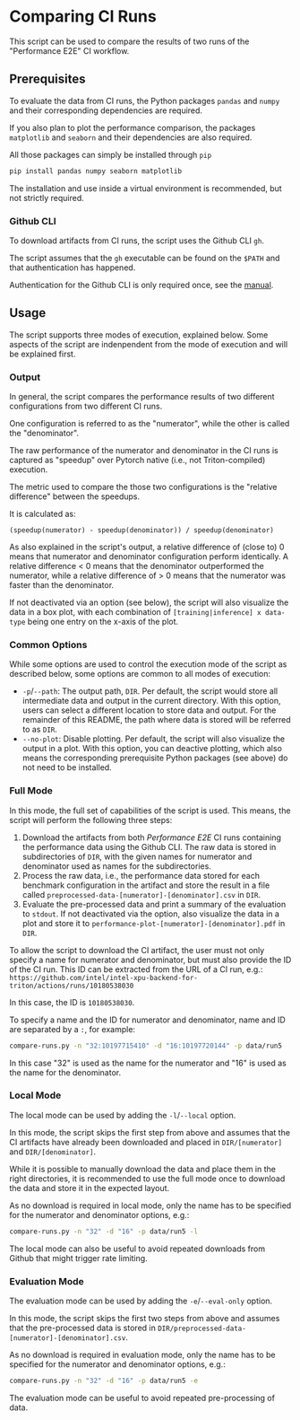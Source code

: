 # Comparing CI Runs

This script can be used to compare the results of two runs of the
"Performance E2E" CI workflow.

## Prerequisites

To evaluate the data from CI runs, the Python packages `pandas` and `numpy` and
their corresponding dependencies are required.

If you also plan to plot the performance comparison, the packages `matplotlib`
and `seaborn` and their dependencies are also required.

All those packages can simply be installed through `pip`

```sh
pip install pandas numpy seaborn matplotlib
```

The installation and use inside a virtual environment is recommended, but not
strictly required.

### Github CLI

To download artifacts from CI runs, the script uses the Github CLI `gh`.

The script assumes that the `gh` executable can be found on the `$PATH` and
that authentication has happened.

Authentication for the Github CLI is only required once, see the
[manual](https://cli.github.com/manual/gh_auth_login).

## Usage

The script supports three modes of execution, explained below. Some aspects of
the script are indenpendent from the mode of execution and will be explained
first.

### Output

In general, the script compares the performance results of two different
configurations from two different CI runs.

One configuration is referred to as the "numerator", while the other is called
the "denominator".

The raw performance of the numerator and denominator in the CI runs is captured
as "speedup" over Pytorch native (i.e., not Triton-compiled) execution.

The metric used to compare the those two configurations is the
"relative difference" between the speedups.

It is calculated as:
```
(speedup(numerator) - speedup(denominator)) / speedup(denominator)
```

As also explained in the script's output, a relative difference of (close to) 0
means that numerator and denominator configuration perform identically.
A relative difference < 0 means that the denominator outperformed the numerator,
while a relative difference of > 0 means that the numerator was faster than the
denominator.

If not deactivated via an option (see below), the script will also visualize the
data in a box plot, with each combination of `[training|inference] x data-type`
being one entry on the x-axis of the plot.

### Common Options

While some options are used to control the execution mode of the script as
described below, some options are common to all modes of execution:

* `-p`/`--path`: The output path, `DIR`. Per default, the script would store
all intermediate data and output in the current directory. With this option,
users can select a different location to store data and output. For the
remainder of this README, the path where data is stored will be referred to
as `DIR`.
* `--no-plot`: Disable plotting. Per default, the script will also visualize
the output in a plot. With this option, you can deactive plotting, which also
means the corresponding prerequisite Python packages (see above) do not need to
be installed.

### Full Mode

In this mode, the full set of capabilities of the script is used. This means,
the script will perform the following three steps:

1. Download the artifacts from both *Performance E2E* CI runs containing the
performance data using the Github CLI. The raw data is stored in subdirectories
of `DIR`, with the given names for numerator and denominator used as names for
the subdirectories.
2. Process the raw data, i.e., the performance data stored for each benchmark
configuration in the artifact and store the result in a file called
`preprocessed-data-[numerator]-[denominator].csv` in `DIR`.
3. Evaluate the pre-processed data and print a summary of the evaluation to
`stdout`. If not deactivated via the option, also visualize the data in a plot
and store it to `performance-plot-[numerator]-[denominator].pdf` in `DIR`.

To allow the script to download the CI artifact, the user must not only specify
a name for numerator and denominator, but must also provide the ID of the CI
run. This ID can be extracted from the URL of a CI run, e.g.:
`https://github.com/intel/intel-xpu-backend-for-triton/actions/runs/10180538030`

In this case, the ID is `10180538030`.

To specify a name and the ID for numerator and denominator, name and ID are
separated by a `:`, for example:

```sh
compare-runs.py -n "32:10197715410" -d "16:10197720144" -p data/run5
```

In this case "32" is used as the name for the numerator and "16" is used as the
name for the denominator.

### Local Mode

The local mode can be used by adding the `-l`/`--local` option.

In this mode, the script skips the first step from above and assumes that the
CI artifacts have already been downloaded and placed in `DIR/[numerator]` and
`DIR/[denominator]`.

While it is possible to manually download the data and place them in the right
directories, it is recommended to use the full mode once to download the data
and store it in the expected layout.

As no download is required in local mode, only the name has to be specified
for the numerator and denominator options, e.g.:

```sh
compare-runs.py -n "32" -d "16" -p data/run5 -l
```

The local mode can also be useful to avoid repeated downloads from Github that
might trigger rate limiting.

### Evaluation Mode

The evaluation mode can be used by adding the `-e`/`--eval-only` option.

In this mode, the script skips the first two steps from above and assumes that
the pre-processed data is stored in
`DIR/preprocessed-data-[numerator]-[denominator].csv`.

As no download is required in evaluation mode, only the name has to be specified
for the numerator and denominator options, e.g.:

```sh
compare-runs.py -n "32" -d "16" -p data/run5 -e
```

The evaluation mode can be useful to avoid repeated pre-processing of data.
